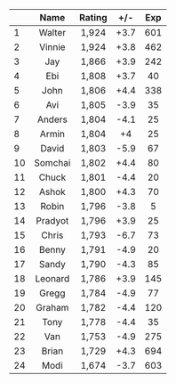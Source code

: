 | |Name|Rating|+/-|Exp|
|-|:--:|:----:|:-:|:-:|
|1|Walter|1,924|+3.7|601|
|2|Vinnie|1,924|+3.8|462|
|3|Jay|1,866|+3.9|242|
|4|Ebi|1,808|+3.7|40|
|5|John|1,806|+4.4|338|
|6|Avi|1,805|-3.9|35|
|7|Anders|1,804|-4.1|25|
|8|Armin|1,804|+4|25|
|9|David|1,803|-5.9|67|
|10|Somchai|1,802|+4.4|80|
|11|Chuck|1,801|-4.4|20|
|12|Ashok|1,800|+4.3|70|
|13|Robin|1,796|-3.8|5|
|14|Pradyot|1,796|+3.9|25|
|15|Chris|1,793|-6.7|73|
|16|Benny|1,791|-4.9|20|
|17|Sandy|1,790|-4.3|85|
|18|Leonard|1,786|+3.9|145|
|19|Gregg|1,784|-4.9|77|
|20|Graham|1,782|-4.4|120|
|21|Tony|1,778|-4.4|35|
|22|Van|1,753|-4.9|275|
|23|Brian|1,729|+4.3|694|
|24|Modi|1,674|-3.7|603|
